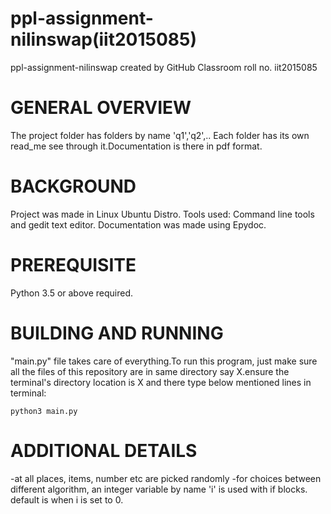 # ppl-assignment-nilinswap(iit2015085)
ppl-assignment-nilinswap created by GitHub Classroom roll no. iit2015085
# GENERAL OVERVIEW
The project folder has folders by name 'q1','q2',.. Each folder has its own read_me see through it.Documentation is there in pdf format.
# BACKGROUND
Project was made in Linux Ubuntu Distro. Tools used: Command line tools and gedit text editor. Documentation was made using Epydoc.
# PREREQUISITE
Python 3.5 or above required.
# BUILDING AND RUNNING
 "main.py" file takes care of everything.To run this program, just make sure all the files of this repository are in same
 directory say X.ensure the terminal's directory location is X and there type below mentioned lines in terminal:
 ```
 python3 main.py
 ```
# ADDITIONAL DETAILS
  -at all places, items, number etc are picked randomly
  -for choices between different algorithm, an integer variable by name 'i' is used with if blocks. default is when i is set to 0.
 
 

